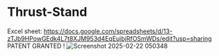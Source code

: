 # Thrust-Stand

Excel sheet: https://docs.google.com/spreadsheets/d/13-zTJb9HPowGEdk4L7t8XJM953d4EqEujbjRfOSmWDs/edit?usp=sharing
PATENT GRANTED !
![Screenshot 2025-02-22 050348](https://github.com/user-attachments/assets/5a02b041-7f8f-442c-96dd-102700891dfc)

